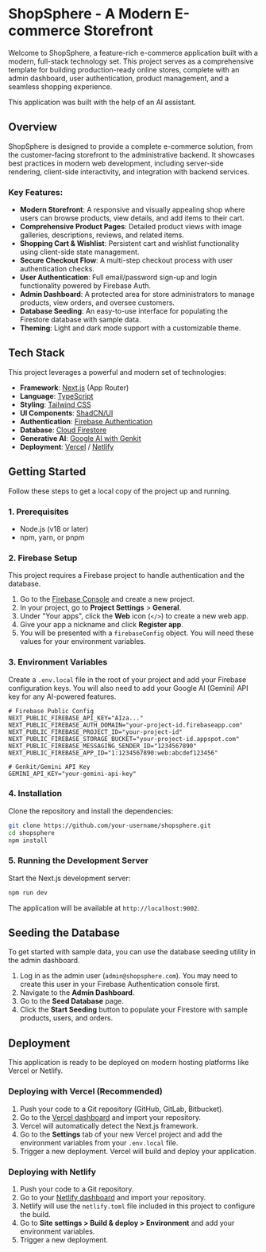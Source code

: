 # ShopSphere - A Modern E-commerce Storefront

Welcome to ShopSphere, a feature-rich e-commerce application built with a modern, full-stack technology set. This project serves as a comprehensive template for building production-ready online stores, complete with an admin dashboard, user authentication, product management, and a seamless shopping experience.

This application was built with the help of an AI assistant.

## Overview

ShopSphere is designed to provide a complete e-commerce solution, from the customer-facing storefront to the administrative backend. It showcases best practices in modern web development, including server-side rendering, client-side interactivity, and integration with backend services.

### Key Features:

*   **Modern Storefront**: A responsive and visually appealing shop where users can browse products, view details, and add items to their cart.
*   **Comprehensive Product Pages**: Detailed product views with image galleries, descriptions, reviews, and related items.
*   **Shopping Cart & Wishlist**: Persistent cart and wishlist functionality using client-side state management.
*   **Secure Checkout Flow**: A multi-step checkout process with user authentication checks.
*   **User Authentication**: Full email/password sign-up and login functionality powered by Firebase Auth.
*   **Admin Dashboard**: A protected area for store administrators to manage products, view orders, and oversee customers.
*   **Database Seeding**: An easy-to-use interface for populating the Firestore database with sample data.
*   **Theming**: Light and dark mode support with a customizable theme.

## Tech Stack

This project leverages a powerful and modern set of technologies:

*   **Framework**: [Next.js](https://nextjs.org/) (App Router)
*   **Language**: [TypeScript](https://www.typescriptlang.org/)
*   **Styling**: [Tailwind CSS](https://tailwindcss.com/)
*   **UI Components**: [ShadCN/UI](https://ui.shadcn.com/)
*   **Authentication**: [Firebase Authentication](https://firebase.google.com/docs/auth)
*   **Database**: [Cloud Firestore](https://firebase.google.com/docs/firestore)
*   **Generative AI**: [Google AI with Genkit](https://firebase.google.com/docs/genkit)
*   **Deployment**: [Vercel](https://vercel.com/) / [Netlify](https://www.netlify.com/)

## Getting Started

Follow these steps to get a local copy of the project up and running.

### 1. Prerequisites

*   Node.js (v18 or later)
*   npm, yarn, or pnpm

### 2. Firebase Setup

This project requires a Firebase project to handle authentication and the database.

1.  Go to the [Firebase Console](https://console.firebase.google.com/) and create a new project.
2.  In your project, go to **Project Settings** > **General**.
3.  Under "Your apps", click the **Web** icon (`</>`) to create a new web app.
4.  Give your app a nickname and click **Register app**.
5.  You will be presented with a `firebaseConfig` object. You will need these values for your environment variables.

### 3. Environment Variables

Create a `.env.local` file in the root of your project and add your Firebase configuration keys. You will also need to add your Google AI (Gemini) API key for any AI-powered features.

```
# Firebase Public Config
NEXT_PUBLIC_FIREBASE_API_KEY="AIza..."
NEXT_PUBLIC_FIREBASE_AUTH_DOMAIN="your-project-id.firebaseapp.com"
NEXT_PUBLIC_FIREBASE_PROJECT_ID="your-project-id"
NEXT_PUBLIC_FIREBASE_STORAGE_BUCKET="your-project-id.appspot.com"
NEXT_PUBLIC_FIREBASE_MESSAGING_SENDER_ID="1234567890"
NEXT_PUBLIC_FIREBASE_APP_ID="1:1234567890:web:abcdef123456"

# Genkit/Gemini API Key
GEMINI_API_KEY="your-gemini-api-key"
```

### 4. Installation

Clone the repository and install the dependencies:

```bash
git clone https://github.com/your-username/shopsphere.git
cd shopsphere
npm install
```

### 5. Running the Development Server

Start the Next.js development server:

```bash
npm run dev
```

The application will be available at `http://localhost:9002`.

## Seeding the Database

To get started with sample data, you can use the database seeding utility in the admin dashboard.

1.  Log in as the admin user (`admin@shopsphere.com`). You may need to create this user in your Firebase Authentication console first.
2.  Navigate to the **Admin Dashboard**.
3.  Go to the **Seed Database** page.
4.  Click the **Start Seeding** button to populate your Firestore with sample products, users, and orders.

## Deployment

This application is ready to be deployed on modern hosting platforms like Vercel or Netlify.

### Deploying with Vercel (Recommended)

1.  Push your code to a Git repository (GitHub, GitLab, Bitbucket).
2.  Go to the [Vercel dashboard](https://vercel.com/new) and import your repository.
3.  Vercel will automatically detect the Next.js framework.
4.  Go to the **Settings** tab of your new Vercel project and add the environment variables from your `.env.local` file.
5.  Trigger a new deployment. Vercel will build and deploy your application.

### Deploying with Netlify

1.  Push your code to a Git repository.
2.  Go to your [Netlify dashboard](https://app.netlify.com/start) and import your repository.
3.  Netlify will use the `netlify.toml` file included in this project to configure the build.
4.  Go to **Site settings > Build & deploy > Environment** and add your environment variables.
5.  Trigger a new deployment.
